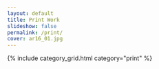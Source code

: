```yaml
---
layout: default
title: Print Work
slideshow: false
permalink: /print/
cover: ar16_01.jpg
---
```

{% include category_grid.html category="print" %}

